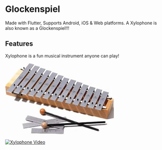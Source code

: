 # Glockenspiel
Made with Flutter, Supports Android, iOS & Web platforms.
A Xylophone is also known as a Glockenspiel!!!

## Features
Xylophone is a fun musical instrument anyone can play!

![Glockenspiel](Glockenspiel.jpeg)

[![Xylophone Video](https://img.youtube.com/vi/fonSr1siip0/0.jpg)](https://www.youtube.com/watch?v=fonSr1siip0)




